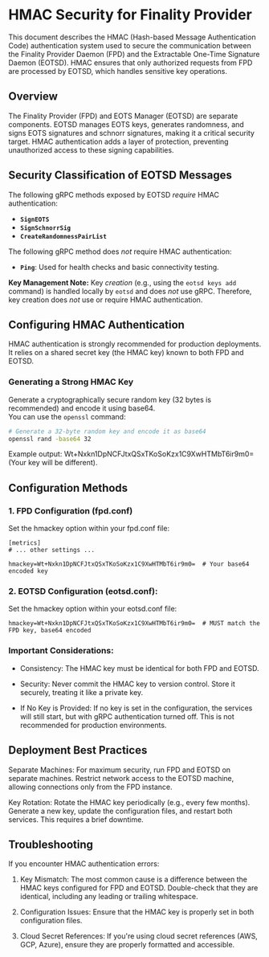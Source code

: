 # HMAC Security for Finality Provider

This document describes the HMAC (Hash-based Message Authentication Code) authentication system used to secure the
communication between the Finality Provider Daemon (FPD) and the Extractable One-Time Signature Daemon (EOTSD).
HMAC ensures that only authorized requests from FPD are processed by EOTSD, which handles sensitive key operations.

## Overview

The Finality Provider (FPD) and EOTS Manager (EOTSD) are separate components. EOTSD manages EOTS keys,
generates randomness, and signs EOTS signatures and schnorr signatures, making it a critical security target.
HMAC authentication adds a layer of protection, preventing unauthorized access to these signing capabilities.

## Security Classification of EOTSD Messages

The following gRPC methods exposed by EOTSD *require* HMAC authentication:

*   **`SignEOTS`**
*   **`SignSchnorrSig`**
*   **`CreateRandomnessPairList`**

The following gRPC method does *not* require HMAC authentication:

*   **`Ping`**: Used for health checks and basic connectivity testing.

**Key Management Note:**  Key *creation* (e.g., using the `eotsd keys add` command) is handled locally by `eotsd` 
and does *not* use gRPC.  Therefore, key creation does *not* use or require HMAC authentication.

## Configuring HMAC Authentication

HMAC authentication is strongly recommended for production deployments. It relies on a shared secret key 
(the HMAC key) known to both FPD and EOTSD.

### Generating a Strong HMAC Key

Generate a cryptographically secure random key (32 bytes is recommended) and encode it using base64.  
You can use the `openssl` command:

```bash
# Generate a 32-byte random key and encode it as base64
openssl rand -base64 32
```

Example output: Wt+Nxkn1DpNCFJtxQSxTKoSoKzx1C9XwHTMbT6ir9m0= (Your key will be different).

## Configuration Methods

### 1. FPD Configuration (fpd.conf)

Set the hmackey option within your fpd.conf file:

```
[metrics]
# ... other settings ...

hmackey=Wt+Nxkn1DpNCFJtxQSxTKoSoKzx1C9XwHTMbT6ir9m0=  # Your base64 encoded key
```

### 2. EOTSD Configuration (eotsd.conf):

Set the hmackey option within your eotsd.conf file:

```
hmackey=Wt+Nxkn1DpNCFJtxQSxTKoSoKzx1C9XwHTMbT6ir9m0=  # MUST match the FPD key, base64 encoded
```

### Important Considerations:

- Consistency: The HMAC key must be identical for both FPD and EOTSD.

- Security: Never commit the HMAC key to version control. Store it securely, treating it like a private key.

- If No Key is Provided: If no key is set in the configuration, the services will still start, but with gRPC authentication turned off. This is not recommended for production environments.

## Deployment Best Practices

Separate Machines: For maximum security, run FPD and EOTSD on separate machines. Restrict network access to the EOTSD
machine, allowing connections only from the FPD instance.

Key Rotation: Rotate the HMAC key periodically (e.g., every few months). Generate a new key, update the configuration
files, and restart both services. This requires a brief downtime.

## Troubleshooting

If you encounter HMAC authentication errors:

1. Key Mismatch: The most common cause is a difference between the HMAC keys configured for FPD and EOTSD. 
Double-check that they are identical, including any leading or trailing whitespace.

2. Configuration Issues: Ensure that the HMAC key is properly set in both configuration files.

3. Cloud Secret References: If you're using cloud secret references (AWS, GCP, Azure), ensure they are properly formatted and accessible.